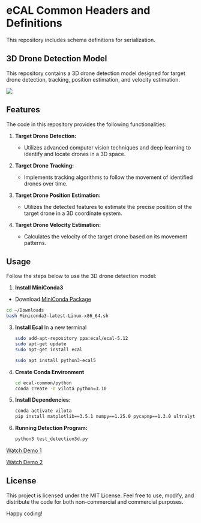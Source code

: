 # eCAL Common Headers and Definitions

This repository includes schema definitions for serialization.

## 3D Drone Detection Model

This repository contains a 3D drone detection model designed for target drone detection, tracking, position estimation, and velocity estimation.

![](python/assets/demo_gif.gif)

## Features

The code in this repository provides the following functionalities:

1. **Target Drone Detection:**
   - Utilizes advanced computer vision techniques and deep learning to identify and locate drones in a 3D space.

2. **Target Drone Tracking:**
   - Implements tracking algorithms to follow the movement of identified drones over time.

3. **Target Drone Position Estimation:**
   - Utilizes the detected features to estimate the precise position of the target drone in a 3D coordinate system.

4. **Target Drone Velocity Estimation:**
   - Calculates the velocity of the target drone based on its movement patterns.

## Usage

Follow the steps below to use the 3D drone detection model:

1. **Install MiniConda3**
  - Download [MiniConda Package](https://repo.anaconda.com/miniconda/Miniconda3-latest-Linux-x86_64.sh)
   ```bash
   cd ~/Downloads
   bash Miniconda3-latest-Linux-x86_64.sh
   ```

3. **Install Ecal**
   In a new terminal
   ```bash
   sudo add-apt-repository ppa:ecal/ecal-5.12
   sudo apt-get update
   sudo apt-get install ecal
   
   sudo apt install python3-ecal5
   ```
5. **Create Conda Environment**
   ```bash
   cd ecal-common/python
   conda create -n vilota python=3.10
   ```

6. **Install Dependencies:**
   ```bash
   conda activate vilota
   pip install matplotlib==3.5.1 numpy==1.25.0 pycapnp==1.3.0 ultralytics==8.0.220 protobuf
   ```

7. **Running Detection Program:**
   ```bash
   python3 test_detection3d.py
   ```


<!--
4. **OLD: Running Detection Program:**

  3.1 In the first terminal, SSH into Vilota Camera and run:
   ```bash
   vk_camera_driver ~/vilota_configs_common/camera_driver/vk360_light_front_rectified.json
   ```
  3.2 In the second terminal, SSH into Vilota Camera and run:
   ```bash
   vk_vio_ecal ~/vilota_configs_common/vio/vk180_moderate_rectified.json
   ```
  3.2 In the third terminal, run:
   ```bash
   python3 test_detection3d.py
   ```
-->
[Watch Demo 1](python/assets/demo.mp4)

[Watch Demo 2](python/assets/demo_depth.mp4)

## License

This project is licensed under the MIT License. Feel free to use, modify, and distribute the code for both non-commercial and commercial purposes.

Happy coding!
